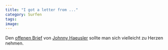 ```yaml
---
title: "I got a letter from ..."
category: Surfen
tags: 
image: 
---
```


Den [offenen Brief](http://www.spreeblick.com/2006/06/19/offener-brief-an-musikschaffende/) von [Johnny Haeusler](http://www.spreeblick.com/) sollte man sich vielleicht zu Herzen nehmen.